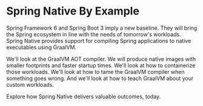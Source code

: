 # Spring Native By Example

Spring Framework 6 and Spring Boot 3 imply a new baseline. They will bring the Spring ecosystem in line with the needs of tomorrow's workloads. Spring Native provides support for compiling Spring applications to native executables using GraalVM.

We'll look at the GraalVM AOT compiler. We will produce native images with smaller footprints and faster startup times. We'll look at how to containerize those workloads. We'll look at how to tame the GraalVM compiler when something goes wrong. And we'll look at how to teach GraalVM about your custom workloads.

Explore how Spring Native delivers valuable outcomes, today.
